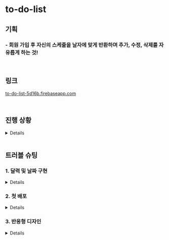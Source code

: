 # to-do-list
<h2>기획</h2>
<h3> - 회원 가입 후 자신의 스케줄을 날자에 맞게 반환하며 추가, 수정, 삭제를 자유롭게 하는 것! </h3>

<br/>

## 링크
<a href="https://to-do-list-5d16b.firebaseapp.com/">to-do-list-5d16b.firebaseapp.com</a>

<br/>

## 진행 상황
<details>
  <ol>
    <h3>(완료)</h3>
    <details>
      <li>로그인 기능 구현 완료</li>
      <li>firebase에 연결 및 todo 저장, 수정, 삭제</li>
      <li>계정별 게시물 보이기</li>
      <li>계정별 데이터 베이스 생성</li>
      <li>해당 날짜에 todo작성 시 날짜 data 저장하여 해당 날짜에만 띄우기 </li>
      <li>완료, 진행중 체크 버튼 구현 및 true, false 데이터 값을 저장 후 get 했을 때도 적용</li>
      <li>input date type에도 날짜 이동하고 게시물 불러 오는 기능 구현</li>
      <li>firebase에 배포</li>
      <li>footer 생성</li>
      <li>업데이트 페이지 생성 및 버전 알림</li>
      <li>admin 계정 및 업데이트 테이블 및 계시물 생성</li>
      <li>비밀번호 변경 및 찾기, 계정 탈퇴 기능</li>
      <li>모바일에서 접속 시 반응형으로 사용하기 편하게 디자인 변경</li>
    </details>
  </ol>
    <ol>
    <h3>(계획)</h3>
    <details>
      <li>게시물 위치 변경 시 DB값 보내고 UX/UI 적용하는 부분 고민 밒 설계</li>
      <li>게시물 위치 변경 적옹하기</li>
      <li>완료하지 못한 스케줄 확인할 수 있는 페이지 완성</li>
      <li>시간 바 넣는 기능 구현</li>
    </details>
  </ol>
</details>

<br/>

## 트러블 슈팅
<h3>1. 달력 및 날짜 구현</h3>
<details>
<h3>트러블 슈팅 해결</h3>
<ol>
  <li>달력 구현을 어떻게 할 것이가? <a href="https://github.com/alaliyo/to-do-list/blob/main/src/components/ToDoListHeader.js">(해결)</a></li>
  <li>이전 달로 넘어갔을 때 달과 최대 일수변화 시 해당 달이 아닌 다른 날의 딸의 최대 일수를 불러옴.<br/>
  (해결) setDate시 직접 달 부분에 +1 또는 -1을 함</li>

  ```javascript
  const [maxDate, setMaxDate] = useState(new Date(year, month, 0).getDate());
  [date, setDate] = useState(new Date().getDate());
  
  // -
  setMaxDate(new Date(year, month-1, 0).getDate());
  setDate(new Date(year, month-1, 0).getDate());
  // +
  setMaxDate(new Date(year, month + 1, 0).getDate());
  ```

  <li>리모컨으로 날짜를 변경해고 글을 작성 시 데이터에 스케줄 날짜를 넣는데 불필요한 코드들이 많아짐<br/>
    (해결) State로 선어하여 하나의 값이 계속 변경되게 하고 다른 부분에 선언하여 사용하는 것으로 해결</li>
  
  ```javascript
  const [scheduleDate, setScheduleDate] = useState(new Date().toLocaleDateString().replace(/\./g, '').replace(/\s/g, '-'));
  
  const dateDown = () => {
      setDate(e => e - 1);
      setScheduleDate(new Date(year, month-1, date-1).toLocaleDateString().replace(/\./g, '').replace(/\s/g, '-'))
  }

  const dateUp = () => {
      setDate(e => e + 1);
      setScheduleDate(new Date(year, month-1, date+1).toLocaleDateString().replace(/\./g, '').replace(/\s/g, '-'))
  }
  // 데이터 전송 시
  createdDate: scheduleDate,
  ```
  
</ol>
</details>


<h3>2. 첫 배포</h3>
<details>
<h4> - 히스토리를 보면 알 수 있지만 많은 시도가 있었다. 여기서 여러가지 문제가 발생했었다. 그러면서 알게 된점.</h4>
<ol>
<li>github page는 한 index만 지원한다. BrowserRouter로 주소를 2개 이상 만들게 되면 메인 페이지를 제외한 다른 페지이는 404가 뜬다. </li>
<li>BrowserRouter를 배포하게 되면 새로고침 또는 다른 페이지 이동시 404가 뜬다.(해결 코드) firebase.json에 적용</li>

```
    "rewrites": [
      {
        "source": "**",
        "destination": "/index.html"
      }
    ]
```

</ol>
</details>


<h3>3. 반응형 디자인</h3>
<details>
<h4> - 반응형 css는 공부만 해봤지 사용은 처음이다.</h4>
<ol>
<li>반응형이 처음이지만 css에 무난하게 적용을 했지만 js의 값을 변경하는 것을 못해 공부함. <br /> (해결) window.innerWidth를 사용해 크기 값을 주고 삼항연산자를 이용해 변경함.</li>
<li>웹 크기가 바뀔 때마가 값을 실시간으로 반환해야 하는데 하는 방법을 몰라 useEffect []에 뭘 넣을지 고민함. <br /> (해결)</li>

```
  const [dispWidSize, setDispWidSize] = useState(window.innerWidth);

  useEffect(()=> {
    const windowResize = () => {
      setDispWidSize(window.innerWidth)
    }
    window.addEventListener(`resize`, windowResize);
  }, []);
```

<li> 반응형 디자인을 구성했지 않아서 어떻게 해야할지 고민 중... 원하는 기능 추가되면 그려봐야 할 듯...</li>
</ol>
</details>

